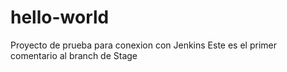 # hello-world
Proyecto de prueba para conexion con Jenkins
Este es el primer comentario al branch de Stage
